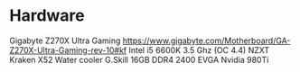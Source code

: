 # Hardware

Gigabyte Z270X Ultra Gaming https://www.gigabyte.com/Motherboard/GA-Z270X-Ultra-Gaming-rev-10#kf
Intel i5 6600K 3.5 Ghz (OC 4.4)
NZXT Kraken X52 Water cooler
G.Skill 16GB DDR4 2400
EVGA Nvidia 980Ti
